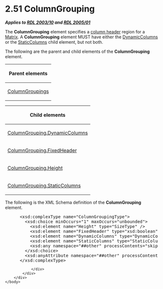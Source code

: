<html dir="LTR" xmlns:mshelp="http://msdn.microsoft.com/mshelp" xmlns:ddue="http://ddue.schemas.microsoft.com/authoring/2003/5" xmlns:xlink="http://www.w3.org/1999/xlink" xmlns:tool="http://www.microsoft.com/tooltip">
    <head>
        <meta http-equiv="Content-Type" content="text/html; CHARSET=utf-8"></meta>
        <meta name="save" content="history"></meta>
        <title>2.51 ColumnGrouping</title>
        <xml>
            <mshelp:toctitle title="2.51 ColumnGrouping"></mshelp:toctitle>
            <mshelp:rltitle title="[MS-RDL]: ColumnGrouping"></mshelp:rltitle>
            <mshelp:keyword index="A" term="dc090e7a-cb5f-477c-9157-b1a087d66cfc"></mshelp:keyword>
            <mshelp:attr name="DCSext.ContentType" value="open specification"></mshelp:attr>
            <mshelp:attr name="AssetID" value="dc090e7a-cb5f-477c-9157-b1a087d66cfc"></mshelp:attr>
            <mshelp:attr name="TopicType" value="kbRef"></mshelp:attr>
            <mshelp:attr name="DCSext.Title" value="[MS-RDL]: ColumnGrouping" />
        </xml>
    </head>
    <body>
        <div id="header">
            <h1 class="heading">2.51 ColumnGrouping</h1>
        </div>
        <div id="mainSection">
            <div id="mainBody">
                <div id="allHistory" class="saveHistory"></div>
                <div id="sectionSection0" class="section" name="collapseableSection">
                    

<p><b><i>Applies to </i></b><a href="a7e2ad00-07c8-4f6d-80ab-3ad55df7b233.htm"><b><i>RDL 2003/10</i></b></a><b>
<i>and </i></b><a href="3ebe2912-4958-4832-b391-cad1f5e13338.htm"><b><i>RDL 2005/01</i></b></a></p>

<p>The <b>ColumnGrouping</b> element specifies a <a href="b2482b3f-74ab-4ca8-a9e5-c07955011743.htm#gt_b44f1311-4a23-47b8-95a3-71a765d42c80">column header</a> region for a <a href="25419c0a-c7c6-43d7-8ca5-1af842666dcb.htm">Matrix</a>. A <b>ColumnGrouping</b>
element MUST have either the <a href="5a98a72e-ea10-4743-83fb-0cf6740c6635.htm">DynamicColumns</a>
or the <a href="9aa555d4-c620-490b-8d47-cd3df4117cd8.htm">StaticColumns</a>
child element, but not both.</p>

<p>The following are the parent and child elements of the <b>ColumnGrouping</b>
element.</p>

<table>
 <thead>
  <tr>
   <th>
   <p>Parent elements</p>
   </th>
  </tr>
 </thead>
 <tr>
  <td>
  <p><a href="6441b94a-4767-4506-9772-287d041c7c2f.htm">ColumnGroupings</a></p>
  </td>
 </tr>
</table>

<p> </p>

<table>
 <thead>
  <tr>
   <th>
   <p>Child elements</p>
   </th>
  </tr>
 </thead>
 <tr>
  <td>
  <p><a href="93bc7839-01a8-4d94-95d8-61cdc1d6135e.htm">ColumnGrouping.DynamicColumns</a></p>
  </td>
 </tr>
 <tr>
  <td>
  <p><a href="8de6cbd3-6c4e-440d-b0ab-db161b86fc8f.htm">ColumnGrouping.FixedHeader</a></p>
  </td>
 </tr>
 <tr>
  <td>
  <p><a href="fd9fa9f5-832c-4a0f-8d3e-e517db04e17a.htm">ColumnGrouping.Height</a></p>
  </td>
 </tr>
 <tr>
  <td>
  <p><a href="5c587b52-ee3e-429d-8a04-1235bf7250da.htm">ColumnGrouping.StaticColumns</a></p>
  <p> </p>
  </td>
 </tr>
</table>

<p>The following is the XML Schema definition of the <b>ColumnGrouping</b>
element.           </p>

<dl>
<dd>
<div><pre> &lt;xsd:complexType name=&quot;ColumnGroupingType&quot;&gt;
   &lt;xsd:choice minOccurs=&quot;1&quot; maxOccurs=&quot;unbounded&quot;&gt;
     &lt;xsd:element name=&quot;Height&quot; type=&quot;SizeType&quot; /&gt;
     &lt;xsd:element name=&quot;FixedHeader&quot; type=&quot;xsd:boolean&quot; minOccurs=&quot;0&quot; /&gt;
     &lt;xsd:element name=&quot;DynamicColumns&quot; type=&quot;DynamicColumnsRowsType&quot; minOccurs=&quot;0&quot; /&gt;
     &lt;xsd:element name=&quot;StaticColumns&quot; type=&quot;StaticColumnsType&quot; minOccurs=&quot;0&quot; /&gt;
     &lt;xsd:any namespace=&quot;##other&quot; processContents=&quot;skip&quot; /&gt;
   &lt;/xsd:choice&gt;
   &lt;xsd:anyAttribute namespace=&quot;##other&quot; processContents=&quot;skip&quot; /&gt;
 &lt;/xsd:complexType&gt;
</pre></div>
</dd></dl>


                </div>
            </div>
        </div>
    </body>
</html>